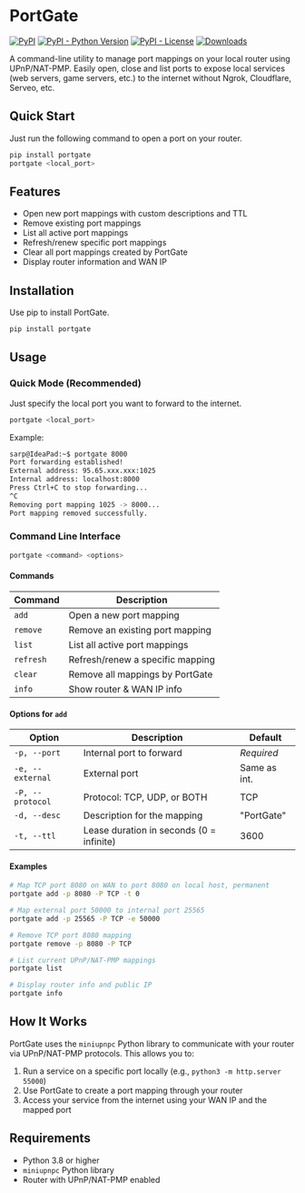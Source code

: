 # PortGate

[![PyPI](https://img.shields.io/pypi/v/portgate)](https://pypi.org/project/portgate/)
[![PyPI - Python Version](https://img.shields.io/pypi/pyversions/portgate)](https://pypi.org/project/portgate/)
[![PyPI - License](https://img.shields.io/pypi/l/portgate)](https://pypi.org/project/portgate/)
[![Downloads](https://static.pepy.tech/badge/portgate)](https://pepy.tech/project/portgate)

A command-line utility to manage port mappings on your local router using UPnP/NAT-PMP.
Easily open, close and list ports to expose local services (web servers, game servers, etc.) to the internet without Ngrok, Cloudflare, Serveo, etc.

## Quick Start

Just run the following command to open a port on your router.

```bash
pip install portgate
portgate <local_port>
```

## Features

- Open new port mappings with custom descriptions and TTL
- Remove existing port mappings
- List all active port mappings
- Refresh/renew specific port mappings
- Clear all port mappings created by PortGate
- Display router information and WAN IP

## Installation

Use pip to install PortGate.

```bash
pip install portgate
```

## Usage

### Quick Mode (Recommended)

Just specify the local port you want to forward to the internet.

```bash
portgate <local_port>
```

Example:

```bash
sarp@IdeaPad:~$ portgate 8000
Port forwarding established!
External address: 95.65.xxx.xxx:1025
Internal address: localhost:8000
Press Ctrl+C to stop forwarding...
^C
Removing port mapping 1025 -> 8000...
Port mapping removed successfully.
```

### Command Line Interface

```bash
portgate <command> <options>
```

#### Commands

| Command  | Description                      |
|----------|----------------------------------|
| `add`    | Open a new port mapping          |
| `remove` | Remove an existing port mapping  |
| `list`   | List all active port mappings    |
| `refresh`| Refresh/renew a specific mapping |
| `clear`  | Remove all mappings by PortGate  |
| `info`   | Show router & WAN IP info        |

#### Options for `add`

| Option              | Description                                | Default     |
|---------------------|--------------------------------------------|-------------|
| `-p, --port`        | Internal port to forward                   | *Required*  |
| `-e, --external`    | External port                              | Same as int.|
| `-P, --protocol`    | Protocol: TCP, UDP, or BOTH                | TCP         |
| `-d, --desc`        | Description for the mapping                | "PortGate"  |
| `-t, --ttl`         | Lease duration in seconds (0 = infinite)   | 3600        |

#### Examples

```bash
# Map TCP port 8080 on WAN to port 8080 on local host, permanent
portgate add -p 8080 -P TCP -t 0

# Map external port 50000 to internal port 25565
portgate add -p 25565 -P TCP -e 50000

# Remove TCP port 8080 mapping
portgate remove -p 8080 -P TCP

# List current UPnP/NAT-PMP mappings
portgate list

# Display router info and public IP
portgate info
```


## How It Works

PortGate uses the `miniupnpc` Python library to communicate with your router via UPnP/NAT-PMP protocols. This allows you to:

1. Run a service on a specific port locally (e.g., `python3 -m http.server 55000`)
2. Use PortGate to create a port mapping through your router
3. Access your service from the internet using your WAN IP and the mapped port

## Requirements

- Python 3.8 or higher
- `miniupnpc` Python library
- Router with UPnP/NAT-PMP enabled